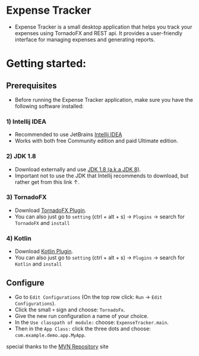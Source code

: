 # Expense Tracker

* Expense Tracker is a small desktop application that helps you 
track your expenses using TornadoFX and REST api. 
It provides a user-friendly interface for managing expenses and generating reports.

# Getting started:

## Prerequisites

* Before running the Expense Tracker application, make sure you have the following software installed:

### 1) Intellij IDEA
* Recommended to use JetBrains [Intellij IDEA](https://www.jetbrains.com/idea/promo/?source=google&medium=cpc&campaign=9730674410&term=intellij&content=602143185271&gad=1&gclid=Cj0KCQjwjryjBhD0ARIsAMLvnF-p0O6UrKosiWUbXL_rDBP30EcjXW-9wZmxI3hwmJCPvaSRTUzldYYaArNtEALw_wcB)
* Works with both free Community edition and paid Ultimate edition.

### 2) JDK 1.8
* Download externally and use [JDK 1.8 (a.k.a JDK 8)](https://www.oracle.com/java/technologies/downloads/#java8).
* Important not to use the JDK that Intellij recommends to download, but rather get from this link ↑.

### 3) TornadoFX 
* Download [TornadoFX Plugin](https://plugins.jetbrains.com/plugin/8339-tornadofx).
* You can also just go to `setting`  (ctrl + alt + s) → `Plugins` → search for `TornadoFX` and `install`

### 4) Kotlin
* Download [Kotlin Plugin](https://plugins.jetbrains.com/plugin/6954-kotlin).
* You can also just go to `setting`  (ctrl + alt + s) → `Plugins` → search for `Kotlin` and `install`


## Configure
* Go to `Edit Configurations` (On the top row click: `Run` → `Edit Configurations`).
* Click the small `+` sign and choose: `TornadoFx`.
* Give the new run configuration a name of your choice.
* In the `Use classpath of module:` choose: `ExpenseTracker.main`.
* Then in the `App Class:` click the three dots and choose: `com.example.demo.app.MyApp`.

special thanks to the [MVN Repository](https://mvnrepository.com/search?q=jetBrains+exposed) site